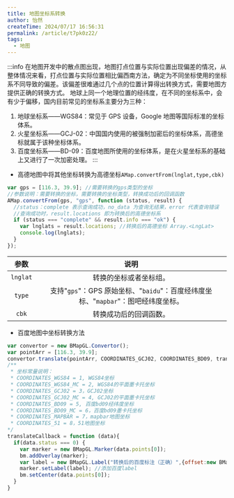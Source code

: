 ```yaml
---
title: 地图坐标系转换
author: 怡然
createTime: 2024/07/17 16:56:31
permalink: /article/t7pk0z22/
tags:
  - 地图
---
```


:::info
在地图开发中的散点图出现，地图打点位置与实际位置出现偏差的情况，从整体情况来看，打点位置与实际位置相比偏西南方法，确定为不同坐标使用的坐标系不同导致的偏差。该偏差很难通过几个点的位置计算得出转换方式，需要地图方提供正确的转换方式。
地球上同一个地理位置的经纬度，在不同的坐标系中，会有少于偏移，国内目前常见的坐标系主要分为三种：
1. 地球坐标系——WGS84：常见于 GPS 设备，Google 地图等国际标准的坐标体系。
2. 火星坐标系——GCJ-02：中国国内使用的被强制加密后的坐标体系，高德坐标就属于该种坐标体系。
3. 百度坐标系——BD-09：百度地图所使用的坐标体系，是在火星坐标系的基础上又进行了一次加密处理。
:::


- 高德地图中将其他坐标转换为高德坐标`AMap.convertFrom(lnglat,type,cbk)`
```js
var gps = [116.3, 39.9]; //需要转换的gps类型的坐标
//参数说明：需要转换的坐标，需要转换的坐标类型，转换成功后的回调函数
AMap.convertFrom(gps, "gps", function (status, result) {
  //status：complete 表示查询成功，no_data 为查询无结果，error 代表查询错误
  //查询成功时，result.locations 即为转换后的高德坐标系
  if (status === "complete" && result.info === "ok") {
    var lnglats = result.locations; //转换后的高德坐标 Array.<LngLat>
    console.log(lnglats);
  }
});
```
|参数|说明|
|:---------:|:-------------:|
|`lnglat`|转换的坐标或者坐标组。|
|`type`|支持"`gps`"：GPS 原始坐标、"`baidu`"：百度经纬度坐标、"`mapbar`"：图吧经纬度坐标。|
|`cbk`|转换成功后的回调函数。|

- 百度地图中坐标转换方法
```js
var convertor = new BMapGL.Convertor();
var pointArr = [116.3, 39.9];
convertor.translate(pointArr, COORDINATES_GCJ02, COORDINATES_BD09, translateCallback)
/**
 * 坐标常量说明：
 * COORDINATES_WGS84 = 1, WGS84坐标
 * COORDINATES_WGS84_MC = 2, WGS84的平面墨卡托坐标
 * COORDINATES_GCJ02 = 3，GCJ02坐标
 * COORDINATES_GCJ02_MC = 4, GCJ02的平面墨卡托坐标
 * COORDINATES_BD09 = 5, 百度bd09经纬度坐标
 * COORDINATES_BD09_MC = 6，百度bd09墨卡托坐标
 * COORDINATES_MAPBAR = 7，mapbar地图坐标
 * COORDINATES_51 = 8，51地图坐标
*/
translateCallback = function (data){
  if(data.status === 0) {
    var marker = new BMapGL.Marker(data.points[0]);
    bm.addOverlay(marker);
    var label = new BMapGL.Label("转换后的百度标注（正确）",{offset:new BMapGL.Size(20,-10)});
    marker.setLabel(label); //添加百度label
    bm.setCenter(data.points[0]);
  }
}
```
